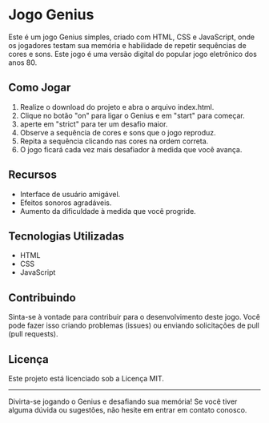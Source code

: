 # Jogo Genius


Este é um jogo Genius simples, criado com HTML, CSS e JavaScript, onde os jogadores testam sua memória e habilidade de repetir sequências de cores e sons. Este jogo é uma versão digital do popular jogo eletrônico dos anos 80.

## Como Jogar

1. Realize o download do projeto e abra o arquivo index.html.
2. Clique no botão "on" para ligar o Genius e em "start" para começar.
3. aperte em "strict" para ter um desafio maior.
4. Observe a sequência de cores e sons que o jogo reproduz.
5. Repita a sequência clicando nas cores na ordem correta.
6. O jogo ficará cada vez mais desafiador à medida que você avança.

## Recursos

- Interface de usuário amigável.
- Efeitos sonoros agradáveis.
- Aumento da dificuldade à medida que você progride.

## Tecnologias Utilizadas

- HTML
- CSS
- JavaScript

## Contribuindo

Sinta-se à vontade para contribuir para o desenvolvimento deste jogo. Você pode fazer isso criando problemas (issues) ou enviando solicitações de pull (pull requests).

## Licença

Este projeto está licenciado sob a Licença MIT.

---

Divirta-se jogando o Genius e desafiando sua memória! Se você tiver alguma dúvida ou sugestões, não hesite em entrar em contato conosco.
